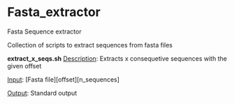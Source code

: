 # Fasta_extractor
Fasta Sequence extractor

Collection of scripts to extract sequences from fasta files

<b>extract_x_seqs.sh</b>
<u>Description</u>: Extracts x consequetive sequences with the given offset


<u>Input</u>: [Fasta file][offset][n_sequences]

<u>Output</u>: Standard output


